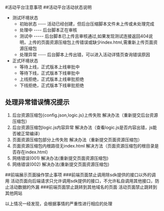 #活动平台注意事项
##活动平台活动状态说明
- 测试环境状态
    - 初始状态 ---- 活动已经创建，但后台压缩脚本文件未上传或未处理完成
    - 处理中 ---- 后台脚本正在审核
    - 测试中 ----- 后台脚本已上传且审核通过,如果发现测试连接返回404说明，上传的页面资源压缩包上传错误或缺少index.html,需重新上传页面资源压缩包
    - 处理异常 ---- 后台脚本上传出错，可以进入活动详情页查询错误原因
- 正式环境状态
    - 等待上线，正式版本上线审批中
    - 等待下线，正式版本下线审批中
    - 上线拒绝，正式版本上线审批拒绝
    - 下线拒绝，正式版本下线审批拒绝
    
## 处理异常错误情况提示
1. 后台资源压缩包{config.json,logic.js}上传失败 解决办法（重新提交后台资源压缩包）
2. 后台资源压缩包logic.js内容异常 解决办法（查看logic.js是否内容出错，js能否被正常编译）
3. 页面资源压缩包部分上传失败   解决办法（重新提交页面资源压缩包）
4. 页面资源压缩包内根路径无index.html   解决方法（页面资源压缩包的根目录是否存在index.html）
5. 网络错误(001)    解决办法(重新提交页面资源压缩包)
6. 网络错误(002)    解决办法(重新提交页面资源压缩包)

##前端展示页面操作禁止事项
###前端页面禁止调用除sdk提供的接口以外的调用
活动页面向后端请求只允许调用sdk提供的接口，不允许私自调用其他接口，防止活动数据的外漏
###前端页面禁止跳转到其他域名的页面
活动页面禁止跳转到其他网站

以上情况一经发现，会根据事情的严重性进行相应的处理
